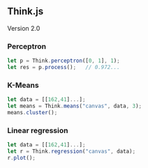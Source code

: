## Think.js
Version 2.0

### Perceptron

```js
let p = Think.perceptron([0, 1], 1);
let res = p.process();   // 0.972...
```

### K-Means
```js
let data = [[162,41]...];
let means = Think.means("canvas", data, 3);
means.cluster();
```


### Linear regression
```js
let data = [[162,41]...];
let r = Think.regression("canvas", data);
r.plot();
```

